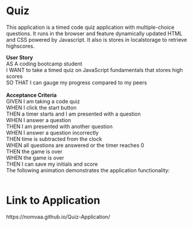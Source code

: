 <h1>Quiz</h1>
This application is a timed code quiz application with multiple-choice questions. It runs in the browser and feature dynamically updated HTML and CSS powered by Javascript. It also is stores in localstorage to retrieve highscores. 


<B>User Story</b><br />
AS A coding bootcamp student<br>
I WANT to take a timed quiz on JavaScript fundamentals that stores high scores<br>
SO THAT I can gauge my progress compared to my peers<br>
<br>
<B>Acceptance Criteria</b><br>
GIVEN I am taking a code quiz<br>
WHEN I click the start button<br>
THEN a timer starts and I am presented with a question<br>
WHEN I answer a question<Br>
THEN I am presented with another question<br>
WHEN I answer a question incorrectly<br>
THEN time is subtracted from the clock<br>
WHEN all questions are answered or the timer reaches 0<br>
THEN the game is over<br>
WHEN the game is over<br>
THEN I can save my initials and score<br>
The following animation demonstrates the application functionality:<br>
<BR>

<h1>Link to Application</h1>
https://nomvaa.github.io/Quiz-Application/
